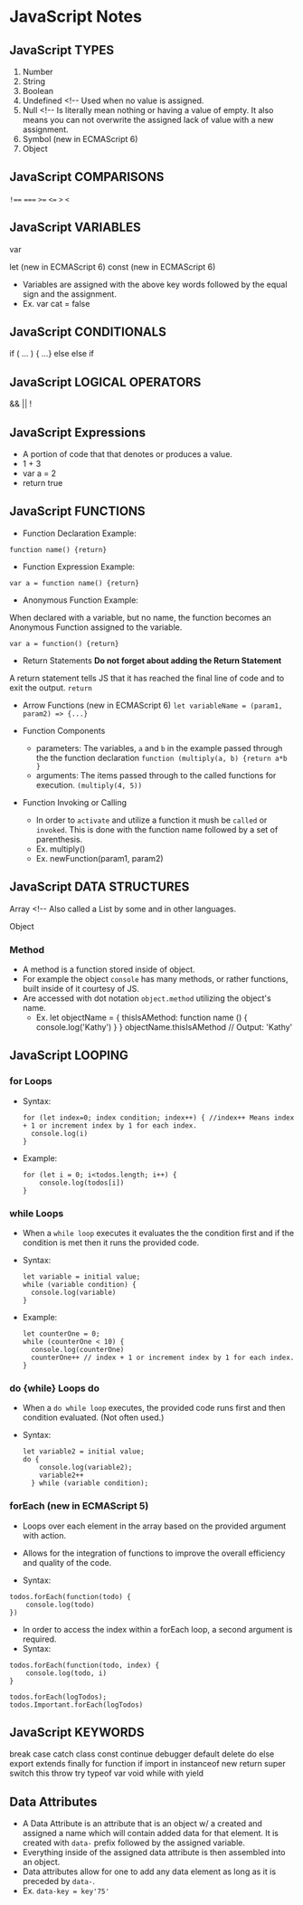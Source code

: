 # JavaScript Notes

## JavaScript TYPES

1. Number
2. String
3. Boolean
4. Undefined <!-- Used when no value is assigned.
5. Null <!-- Is literally mean nothing or having a value of empty. It also means you can not overwrite the assigned lack of value with a new assignment.
6. Symbol (new in ECMAScript 6)
7. Object

## JavaScript COMPARISONS

`!==`
`===`
`>=`
`<=`
`>`
`<`

## JavaScript VARIABLES

var

let (new in ECMAScript 6)
const (new in ECMAScript 6)

- Variables are assigned with the above key words followed by the equal sign and the assignment.
- Ex. var cat = false

## JavaScript CONDITIONALS

if ( ... ) { ...}
else
else if

<!-- ternary operator -->
<!-- switch -->

## JavaScript LOGICAL OPERATORS

&&
||
!

## JavaScript Expressions

- A portion of code that that denotes or produces a value.
- 1 + 3
- var a = 2
- return true

## JavaScript FUNCTIONS

- Function Declaration Example:

`function name() {return}`

- Function Expression Example:

`var a = function name() {return}`

- Anonymous Function Example:

When declared with a variable, but no name, the function becomes an Anonymous Function assigned to the variable.

`var a = function() {return}`

- Return Statements
  **Do not forget about adding the Return Statement**

A return statement tells JS that it has reached the final line of code and to exit the output.
`return`

- Arrow Functions (new in ECMAScript 6)
  `let variableName = (param1, param2) => {...}`

- Function Components

  - parameters: The variables, `a` and `b` in the example passed through the the function declaration `function (multiply(a, b) {return a*b }`
  - arguments: The items passed through to the called functions for execution. `(multiply(4, 5))`

- Function Invoking or Calling
  - In order to `activate` and utilize a function it mush be `called` or `invoked`. This is done with the function name followed by a set of parenthesis.
  - Ex. multiply()
  - Ex. newFunction(param1, param2)

## JavaScript DATA STRUCTURES

Array <!-- Also called a List by some and in other languages.

Object

### Method

- A method is a function stored inside of object.
- For example the object `console` has many methods, or rather functions, built inside of it courtesy of JS.
- Are accessed with dot notation `object.method` utilizing the object's name.
  - Ex.
    let objectName = {
    thisIsAMethod: function name () {
    console.log('Kathy')
    }
    }
    objectName.thisIsAMethod // Output: 'Kathy'

## JavaScript LOOPING

### for Loops

- Syntax:

  ```
  for (let index=0; index condition; index++) { //index++ Means index + 1 or increment index by 1 for each index.
    console.log(i)
  }
  ```

- Example:

  ```
  for (let i = 0; i<todos.length; i++) {
      console.log(todos[i])
  }
  ```

### while Loops

- When a `while loop` executes it evaluates the the condition first and if the condition is met then it runs the provided code.
- Syntax:

  ```
  let variable = initial value;
  while (variable condition) {
    console.log(variable)
  }
  ```

- Example:

  ```
  let counterOne = 0;
  while (counterOne < 10) {
    console.log(counterOne)
    counterOne++ // index + 1 or increment index by 1 for each index.
  }
  ```

### do {while} Loops do

- When a `do while loop` executes, the provided code runs first and then condition evaluated. (Not often used.)
- Syntax:

  ```
  let variable2 = initial value;
  do {
      console.log(variable2);
      variable2++
    } while (variable condition);
  ```

### forEach (new in ECMAScript 5)

- Loops over each element in the array based on the provided argument with action.
- Allows for the integration of functions to improve the overall efficiency and quality of the code.

- Syntax:

```
todos.forEach(function(todo) {
    console.log(todo)
})
```

- In order to access the index within a forEach loop, a second argument is required.
- Syntax:

```
todos.forEach(function(todo, index) {
    console.log(todo, i)
}

todos.forEach(logTodos);
todos.Important.forEach(logTodos)
```

## JavaScript KEYWORDS

break
case
catch
class
const
continue
debugger
default
delete
do
else
export
extends
finally
for
function
if
import
in
instanceof
new
return
super
switch
this
throw
try
typeof
var
void
while
with
yield

## Data Attributes

- A Data Attribute is an attribute that is an object w/ a created and assigned a name which will contain added data for that element. It is created with `data-` prefix followed by the assigned variable.
- Everything inside of the assigned data attribute is then assembled into an object.
- Data attributes allow for one to add any data element as long as it is preceded by `data-`.
- Ex. `data-key = key'75'`
